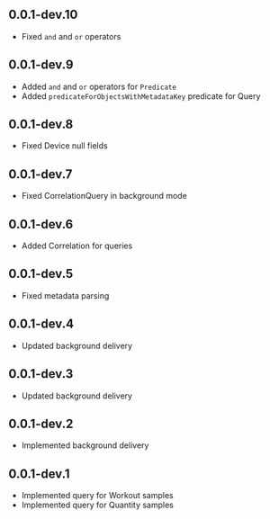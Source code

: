 ## 0.0.1-dev.10

* Fixed `and` and `or` operators

## 0.0.1-dev.9

* Added `and` and `or` operators for `Predicate`
* Added `predicateForObjectsWithMetadataKey` predicate for Query

## 0.0.1-dev.8

* Fixed Device null fields

## 0.0.1-dev.7

* Fixed CorrelationQuery in background mode

## 0.0.1-dev.6

* Added Correlation for queries

## 0.0.1-dev.5

* Fixed metadata parsing

## 0.0.1-dev.4

* Updated background delivery

## 0.0.1-dev.3

* Updated background delivery

## 0.0.1-dev.2

* Implemented background delivery

## 0.0.1-dev.1

* Implemented query for Workout samples
* Implemented query for Quantity samples